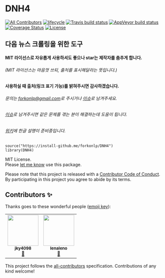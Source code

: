 # DNH4
[![All Contributors](https://img.shields.io/badge/all_contributors-1-orange.svg?style=flat-square)](#contributors)
[![lifecycle](https://img.shields.io/badge/lifecycle-experimental-orange.svg)](https://www.tidyverse.org/lifecycle/#experimental)
[![Travis build status](https://travis-ci.org/forkonlp/DNH4.svg?branch=master)](https://travis-ci.org/forkonlp/DNH4)
[![AppVeyor build status](https://ci.appveyor.com/api/projects/status/github/forkonlp/DNH4?branch=master&svg=true)](https://ci.appveyor.com/project/forkonlp/DNH4)
[![Coverage Status](https://coveralls.io/repos/github/forkonlp/D2H4/badge.svg?branch=master)](https://coveralls.io/github/forkonlp/D2H4?branch=master)
[![License](https://img.shields.io/github/license/mashape/apistatus.svg)](https://opensource.org/licenses/mit-license.php)

## 다음 뉴스 크롤링을 위한 도구
#### MIT 라이선스로 자유롭게 사용하셔도 좋으나 star는 제작자를 춤추게 합니다.    
###### (MIT 라이선스는 마음껏 쓰되, 출처를 표시해달라는 뜻입니다.)    
#### 사용하실 때 출처(링크 표기 가능)를 밝혀주시면 감사하겠습니다.    
###### 문의는 [forkonlp@gmail.com](mailto:mrchypark@gmail.com)로 주시거나 [이슈](https://github.com/forkonlp/DNH4/issues/new)로 남겨주세요.     
###### [이슈](https://github.com/forkonlp/DNH4/issues)로 남겨주시면 같은 문제를 겪는 분이 해결하는데 도움이 됩니다.    
###### [위키](https://github.com/forkonlp/DNH4/wiki/)에 한글 설명이 준비중입니다.    

```
source("https://install-github.me/forkonlp/DNH4")
library(DNH4)
```

MIT License.<br>
Please [let me know](mailto:forkonlp@gmail.com) use this package.

Please note that this project is released with a [Contributor Code of Conduct](CODE_OF_CONDUCT.md).
By participating in this project you agree to abide by its terms.

## Contributors ✨

Thanks goes to these wonderful people ([emoji key](https://allcontributors.org/docs/en/emoji-key)):

<!-- ALL-CONTRIBUTORS-LIST:START - Do not remove or modify this section -->
<!-- prettier-ignore-start -->
<!-- markdownlint-disable -->
<table>
  <tr>
    <td align="center"><a href="https://github.com/jky4098"><img src="https://avatars3.githubusercontent.com/u/53418482?v=4" width="100px;" alt=""/><br /><sub><b>jky4098</b></sub></a><br /><a href="https://github.com/forkonlp/DNH4/issues?q=author%3Ajky4098" title="Bug reports">🐛</a></td>
    <td align="center"><a href="https://github.com/lenaleno"><img src="https://avatars1.githubusercontent.com/u/60345961?v=4" width="100px;" alt=""/><br /><sub><b>lenaleno</b></sub></a><br /><a href="https://github.com/forkonlp/DNH4/issues?q=author%3Alenaleno" title="Bug reports">🐛</a></td>
  </tr>
</table>

<!-- markdownlint-enable -->
<!-- prettier-ignore-end -->
<!-- ALL-CONTRIBUTORS-LIST:END -->

This project follows the [all-contributors](https://github.com/all-contributors/all-contributors) specification. Contributions of any kind welcome!